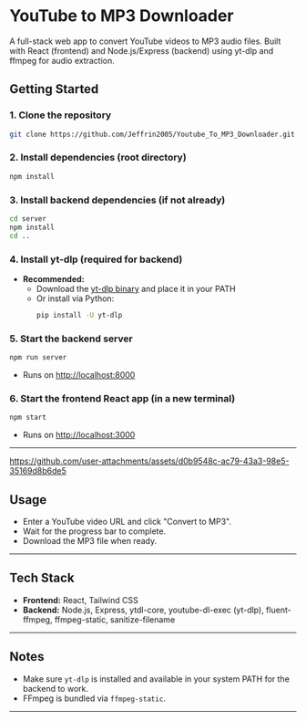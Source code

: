 # YouTube to MP3 Downloader

A full-stack web app to convert YouTube videos to MP3 audio files. Built with React (frontend) and Node.js/Express (backend) using yt-dlp and ffmpeg for audio extraction.


## Getting Started

### 1. Clone the repository
```bash
git clone https://github.com/Jeffrin2005/Youtube_To_MP3_Downloader.git
```


### 2. Install dependencies (root directory)
```bash
npm install
```

### 3. Install backend dependencies (if not already)
```bash
cd server
npm install
cd ..
```

### 4. Install yt-dlp (required for backend)
- **Recommended:**
  - Download the [yt-dlp binary](https://github.com/yt-dlp/yt-dlp/releases/latest) and place it in your PATH
  - Or install via Python:
    ```bash
    pip install -U yt-dlp
    ```

### 5. Start the backend server
```bash
npm run server
```
- Runs on [http://localhost:8000](http://localhost:8000)

### 6. Start the frontend React app (in a new terminal)
```bash
npm start
```
- Runs on [http://localhost:3000](http://localhost:3000)

---


https://github.com/user-attachments/assets/d0b9548c-ac79-43a3-98e5-35169d8b6de5




## Usage
- Enter a YouTube video URL and click "Convert to MP3".
- Wait for the progress bar to complete.
- Download the MP3 file when ready.


---

## Tech Stack
- **Frontend:** React, Tailwind CSS
- **Backend:** Node.js, Express, ytdl-core, youtube-dl-exec (yt-dlp), fluent-ffmpeg, ffmpeg-static, sanitize-filename

---

## Notes
- Make sure `yt-dlp` is installed and available in your system PATH for the backend to work.
- FFmpeg is bundled via `ffmpeg-static`.

---
